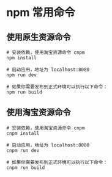 # npm 常用命令
## 使用原生资源命令
```
# 安装依赖，使用淘宝资源命令 cnpm
npm install

# 启动应用，地址为 localhost:8080
npm run dev

# 如果你需要发布到正式环境可以执行以下命令：
npm run build
```

## 使用淘宝资源命令
```
# 安装依赖，使用淘宝资源命令 cnpm
cnpm install

# 启动应用，地址为 localhost:8080
cnpm run dev

# 如果你需要发布到正式环境可以执行以下命令：
cnpm run build
```
